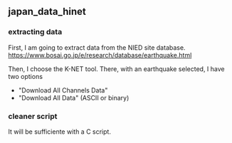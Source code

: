 ## japan_data_hinet

### extracting data
First, I am going to extract data from the NIED site database. 
https://www.bosai.go.jp/e/research/database/earthquake.html

Then, I choose the K-NET tool. There, with an earthquake selected, I have two options
* "Download All Channels Data"
* "Download All Data" (ASCII or binary)

### cleaner script
It will be sufficiente with a C script.

